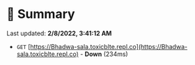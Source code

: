 # 📖 Summary
Last updated: **2/8/2022, 3:41:12 AM**

- `GET` [https://Bhadwa-sala.toxicblte.repl.co](https://Bhadwa-sala.toxicblte.repl.co) - **Down** (234ms)
